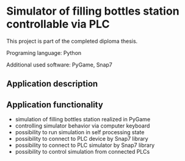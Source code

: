 # Simulator of filling bottles station controllable via PLC
This project is part of the completed diploma thesis.

Programing language: Python

Additional used software: PyGame, Snap7

## Application description 

## Application functionality
- simulation of filling bottles station realized in PyGame
- controlling simulator behavior via computer keyboard
- possibility to run simulation in self processing state
- possibility to connect to PLC device by Snap7 library
- possibility to connect to PLC simulator by Snap7 library
- possibility to control simulation from connected PLCs